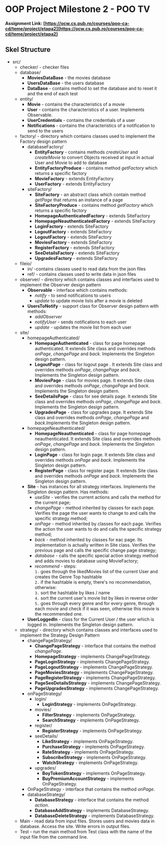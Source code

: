 #  OOP Project Milestone 2 - POO TV

#### Assignment Link: [https://ocw.cs.pub.ro/courses/poo-ca-cd/teme/proiect/etapa2](https://ocw.cs.pub.ro/courses/poo-ca-cd/teme/proiect/etapa2)


## Skel Structure

* src/
  * checker/ - checker files
  * database/
    * **MoviesDataBase** - the movies database
    * **UsersDataBase** - the users database
    * **DataBase** - contains method to set the database and to reset it and the end of each test
  * entity/
    * **Movie** - contains the characteristics of a movie
    * **User** - contains the characteristics of a user. Implements Observable.
    * **UserCredentials** - contains the credentials of a user
    * **Notifications** - contains the characteristics of a notification to send to the users
  * factory/ - directory which contains classes used to implement the Factory design pattern
    * databaseFactory/ 
      * **EntityFactory** - contains methods *createUser* and *createMovie* to convert Objects received at input in actual User and Movie to add to database 
      * **EntityFactoryProduce** - contains method *getFactory* which returns a specific factory
      * **MovieFactory** - extends EntityFactory
      * **UserFactory** - extends EntityFactory
    * siteFactory/
      * **SiteFactory** - an abstract class which contain method *getPage* that returns an instance of a page
      * **SiteFactoryProduce** - contains method *getFactory* which returns a specific factory  
      * **HomepageAuthenticatedFactory** - extends SiteFactory
      * **HomepageNeauthenticatedFactory** - extends SiteFactory
      * **LoginFactory** - extends SiteFactory
      * **LogoutFactory** - extends SiteFactory
      * **LogoutFactory** - extends SiteFactory
      * **MoviesFactory** - extends SiteFactory
      * **RegisterFactory** - extends SiteFactory
      * **SeeDetailsFactory** - extends SiteFactory
      * **UpgradesFactory** - extends SiteFactory
  * fileio/
    * in/ -contains classes used to read data from the json files
    * ref/ - contains classes used to write data in json files
  * observer/ - directory which contains classes and interfaces used to implement the Observer design pattern
    * **Observable** -  interface which contains methods: 
      * *notify* - to send notifications to users
      * *update* to update movie lists after a movie is deleted
    * **UsersToNotify** - support class for Observer design pattern with methods:
      * *addObserver*
      * *notifyUser* - sends notifications to each user
      * *update* - updates the movie list from each user
  * site/
    * homepageAuthenticated/
      * **HomepageAuthenticated** - class for page homepage authenticated. It extends Site class and overrides methods *onPage*, *changePage* and *back*. Implements the Singleton design pattern.
      * **LogoutPage** - class for logout page . It extends Site class and overrides methods *onPage*, *changePage* and *back*. Implements the Singleton design pattern.
      * **MoviesPage** - class for movies page. It extends Site class and overrides methods *onPage*, *changePage* and *back*. Implements the Singleton design pattern.
      * **SeeDetailsPage** - class for see details page. It extends Site class and overrides methods *onPage*, *changePage* and *back*. Implements the Singleton design pattern.
      * **UpgradesPage** - class for upgrades page. It extends Site class and overrides methods *onPage*, *changePage* and *back*.Implements the Singleton design pattern.
    * homepageNeauthenticated/
      * **HomepageNeauthenticated** - class for page homepage neauthenticated. It extends Site class and overrides methods *onPage*, *changePage* and *back*. Implements the Singleton design pattern.
      * **LoginPage** - class for login page. It extends Site class and overrides methods *onPage* and *back*. Implements the Singleton design pattern.
      * **RegisterPage** - class for register page. It extends Site class and overrides methods *onPage* and *back*. Implements the Singleton design pattern.
    * **Site** - has instances for all strategy interfaces. Implements the Singleton design pattern. Has methods:
      * *useSite* - verifies the current actions and calls the method for the current page;
      * *changePage* - method inherited by classes for each page. Verifies the page the user wants to change to and calls the specific strategy method;
      * *onPage* - method inherited by classes for each page. Verifies the action the user wants to do and calls the specific strategy method;
      * *back* - method inherited by classes for eac page. Its implementation is actually written in Site class. Verifies the previous page and calls the specific change page strategy;
      * *database* - calls the specific special action strategy method and adds movies to database using MovieFactory;
      * *recommend* - steps: </br>
      `1.` goes through the likedMovies list of the current User and creates the Genre Top hashtable </br>
      `2.` if the hashtable is empty, there's no recommendation, otherwise: </br>
      `3.` sort the hashtable by likes / name </br>
      `4.` sort the current user's movie list by likes in reverse order </br>
      `5.` goes through every genre and for every genre, through each movie and check if it was seen, otherwise this movie is the recommended one.
    * **UserLoggedIn** - class for the Current User / the user which is logged in. Implements the Singleton design pattern.
  * strategy/ - directory which contains classes and interfaces used to implement the Strategy Design Pattern
    * changePageStrategy/
      * **ChangePageStrategy** - interface that contains the method *changePage*.
      * **HomepageStrategy** - implements ChangePageStrategy.
      * **PageLoginStrategy** - implements ChangePageStrategy.
      * **PageLogoutStrategy** - implements ChangePageStrategy.
      * **PageMoviesStrategy** - implements ChangePageStrategy.
      * **PageRegisterStrategy** - implements ChangePageStrategy.
      * **PageSeeDetailsStrategy** - implements ChangePageStrategy.
      * **PageUpgradesStrategy** - implements ChangePageStrategy.
    * onPageStrategy/
      * login/
        * **LoginStrategy** - implements OnPageStrategy.
      * movies/
        * **FilterStrategy** - implements OnPageStrategy.
        * **SearchStrategy** - implements OnPageStrategy.
      * register/
        * **RegisterStrategy** - implements OnPageStrategy.
      * seeDetails/
        * **LikeStrategy** - implements OnPageStrategy.
        * **PurchaseStrategy** - implements OnPageStrategy.
        * **RateStrategy** - implements OnPageStrategy.
        * **SubscribeStrategy** - implements OnPageStrategy.
        * **WatchStrategy** - implements OnPageStrategy.
      * upgrades/
        * **BoyTokenStrategy** - implements OnPageStrategy.
        * **BuyPremiumAccountStrategy** - implements OnPageStrategy.
    * OnPageStrategy - interface that contains the method *onPage*.
    * databaseStrategy/
      * **DatabaseStrategy** - interface that contains the method *action*.
      * **DatabaseAddStrategy** - implements DatabaseStrategy.
      * **DatabaseDeleteStrategy**  - implements DatabaseStrategy.
  * Main - read data from input files. Stores users and movies data in database. Access the site.
    Write errors in output files.
  * Test - run the main method from Test class with the name of the input file from the command line.